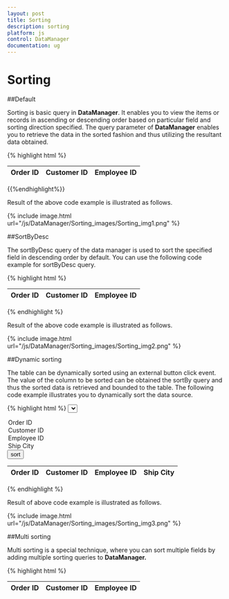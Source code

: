 ```yaml
---
layout: post
title: Sorting
description: sorting
platform: js
control: DataManager
documentation: ug
---
```


# Sorting

##Default

Sorting is basic query in **DataManager**. It enables you to view the items or records in ascending or descending order based on particular field and sorting direction specified. The query parameter of **DataManager** enables you to retrieve the data in the sorted fashion and thus utilizing the resultant data obtained.

{% highlight html %}

<div class="datatable">
   <table id="table1" class=" table table-striped table-bordered" style="width:700px">
      <thead>
         <tr>
            <th>Order ID</th>
            <th>Customer ID</th>
            <th>Employee ID</th>
         </tr>
      </thead>
      <tbody>
      </tbody>
   </table>
</div>
<script type="text/javascript">
   $(function () {
   
             var data = [{ OrderID: 10248, CustomerID: "VINET", EmployeeID: 5 },	                { OrderID: 10249, CustomerID: "AANAR", EmployeeID: 9 },	                    { OrderID: 10250, CustomerID: "VICTE", EmployeeID: 2 },
   
                       { OrderID: 10251, CustomerID: "TOMSP", EmployeeID: 7 },	                    { OrderID: 10252, CustomerID: "SUPRD", EmployeeID: 6 }];
   
               var query = ej.Query().sortBy("CustomerID", ej.sortOrder.Ascending, false);
   
               var dataManager = ej.DataManager(data).executeLocal(query);
   
               $("#table1 tbody").html($("#tableTemplate").render(dataManager));
   
           });
   
       
</script>

<script id="tableTemplate" type="text/x-jsrender">
   <tr>
       <td>{{>OrderID}}</td>
       <td>{{>CustomerID}}</td>
       <td>{{>EmployeeID)}}</td>            
   </tr>
</script>

{{%endhighlight%}}


Result of the above code example is illustrated as follows.



{% include image.html url="/js/DataManager/Sorting_images/Sorting_img1.png" %}

##SortByDesc

The sortByDesc query of the data manager is used to sort the specified field in descending order by default. You can use the following code example for sortByDesc query.


{% highlight html %}

<div class="datatable">
   <table id="table1" class=" table table-striped table-bordered" style="width:700px">
      <thead>
         <tr>
            <th>Order ID</th>
            <th>Customer ID</th>
            <th>Employee ID</th>
         </tr>
      </thead>
      <tbody></tbody>
   </table>
</div>
<script type="text/javascript">
   $(function () {
   
       var data = [{ OrderID: 10248, CustomerID: "VINET", EmployeeID: 5 },
   { OrderID: 10249, CustomerID: "AANAR", EmployeeID: 9 },
   { OrderID: 10250, CustomerID: "VICTE", EmployeeID: 2 },
   { OrderID: 10251, CustomerID: "TOMSP", EmployeeID: 7 },
   { OrderID: 10252, CustomerID: "SUPRD", EmployeeID: 6 }];
   
   var query = ej.Query().sortByDesc("EmployeeID");
       var dataManager = ej.DataManager(data).executeLocal(query);
       $("#table1 tbody").html($("#tableTemplate").render(dataManager));
   });
</script>
<script id="tableTemplate" type="text/x-jsrender">
   <tr>
       <td>{{>OrderID}}</td>
       <td>{{>CustomerID}}</td>
       <td>{{>EmployeeID)}}</td>            
   </tr>
</script>


{% endhighlight %}



Result of the above code example is illustrated as follows.



{% include image.html url="/js/DataManager/Sorting_images/Sorting_img2.png" %}

##Dynamic sorting

The table can be dynamically sorted using an external button click event. The value of the column to be sorted can be obtained the sortBy query and thus the sorted data is retrieved and bounded to the table. The following code example illustrates you to dynamically sort the data source.


{% highlight html %}
<select id="colName">
   <option value="OrderID">Order ID</option>
   <option value="CustomerID">Customer ID</option>
   <option value="EmployeeID">Employee ID</option>
   <option value="ShipCity">Ship City</option>
</select>
<input type="button" value="sort" id="sort"/>
<br/>
<div class="datatable">
   <table id="table1" class=" table table-striped table-bordered" style="width:700px">
      <thead>
         <tr>
            <th>Order ID</th>
            <th>Customer ID</th>
            <th>Employee ID</th>
            <th>Ship City</th>
         </tr>
      </thead>
      <tbody></tbody>
   </table>
</div>
<script type="text/javascript">
   $(function () {// Document is ready.
            data = ej.DataManager({ 
                     url: "http://mvc.syncfusion.com/Services/Northwnd.svc/Orders" });
           var query = ej.Query().take(5)
               var execute = data.executeQuery(query) // executing query
                      .done(function (e) {
                          $("#table1 tbody").html($("#tableTemplate").render(e.result));
                      });
               $("#sort").click(function () {
                    var query = ej.Query().take(5).sortBy(function () {
                       if ($('#colName').val() != "")
                           return $('#colName').val();
                       else
                           return "OrderID";
                   })
                   var execute = data.executeQuery(query) // executing query
                          .done(function (e) {
                              $("#table1 tbody").html($("#tableTemplate").render(e.result));
                          });
               });     });             
    
</script>
<script id="tableTemplate" type="text/x-jsrender">
   <tr>
       <td>{{>OrderID}}</td>
       <td>{{>CustomerID}}</td>
       <td>{{>EmployeeID}}</td>
       <td>{{>ShipCity}}</td>         
   </tr>
</script>


{% endhighlight %}



Result of above code example is illustrated as follows.



{% include image.html url="/js/DataManager/Sorting_images/Sorting_img3.png" %}

##Multi sorting

Multi sorting is a special technique, where you can sort multiple fields by adding multiple sorting queries to **DataManager.**


{% highlight html %}

<body>
<div class="datatable">
        <table id="table1" class=" table table-striped table-bordered" style="width:700px">
            <thead>
                <tr>
                    <th>Order ID</th>
                    <th>Customer ID</th>
                    <th>Employee ID</th>
                </tr>
            </thead>
            <tbody></tbody>
        </table>
    </div>
    <script type="text/javascript">
        $(function () {// Document is ready.
           dataSource = [{ OrderID: 10248, CustomerID: "VINET", EmployeeID: 5 },
            { OrderID: 10249, CustomerID: "AANAR", EmployeeID: 2 },
            { OrderID: 10250, CustomerID: "VICTE", EmployeeID: 7 },
            { OrderID: 10251, CustomerID: "TOMSP", EmployeeID: 7 },
            { OrderID: 10252, CustomerID: "SUPRD", EmployeeID: 6 }];
            var data = ej.DataManager(dataSource)

                    var query = ej.Query().sortBy("CustomerID", "descending").sortBy("EmployeeID", "ascending")
                    var records = data.executeLocal(query) // executing query
                               $("#table1 tbody").html($("#tableTemplate").render(records));
        });
    </script>
    <script id="tableTemplate" type="text/x-jsrender">
        <tr>
            <td>{{>OrderID}}</td>
            <td>{{>CustomerID}}</td>
            <td>{{>EmployeeID}}</td>
        </tr>
    </script>

</body>


{% endhighlight %}



Result of above code example is illustrated as follows.



{% include image.html url="/js/DataManager/Sorting_images/Sorting_img4.png" %}





